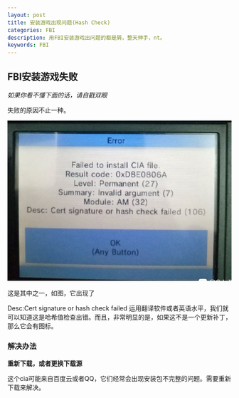 ```yaml
---
layout: post
title: 安装游戏出现问题(Hash Check)
categories: FBI
description: 用FBI安装游戏出问题的都是屑，整天伸手，nt。
keywords: FBI
---
```


## FBI安装游戏失败
_如果你看不懂下面的话，请自戳双眼_

失败的原因不止一种。

![1](../images/insque.jpg)

这是其中之一，如图，它出现了

Desc:Cert signature or hash check failed
运用翻译软件或者英语水平，我们就可以知道这是哈希值检查出错。而且，非常明显的是，如果这不是一个更新补丁，那么它会有图标。

###                    解决办法
**重新下载，或者更换下载源**

这个cia可能来自百度云或者QQ，它们经常会出现安装包不完整的问题。需要重新下载来解决。
